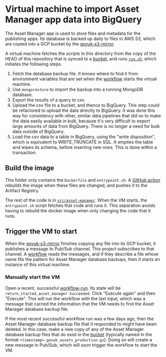 # Virtual machine to import Asset Manager app data into BigQuery

The Asset Manager app is used to store files and metadata for the publishing apps. Its database is backed up daily to files in AWS S3, which are copied into a GCP bucket by the [govuk-s3-mirror][govuk-s3-mirror].

A virtual machine fetches the scripts in this directory from the copy of the HEAD of this repository that is synced to a [bucket][bucket], and runs [`run.sh`][run.sh], which initiates the following steps.

1. Fetch the database backup file. It knows where to find it from environment variables that are set when the [workflow][workflow-terraform] starts the virtual machine.
2. Use `mongorestore` to import the backup into a running MongoDB database.
3. Export the results of a query to csv.
4. Upload the csv file to a bucket, and thence to BigQuery. This step could be refactored to upload the data directly to BigQuery. It was done this way for consistency with other, similar data pipelines that did so to make the data easily available in bulk, because it's very difficult to export large amounts of data from BigQuery. There is no longer a need for bulk data outside of BigQuery.
5. Load the csv data to a table in BigQuery, using the "write disposition", which is equivalent to WRITE_TRUNCATE in SQL. It empties the table and wipes its schema, before inserting new rows. This is done within a transaction.

## Build the image

This folder only contains the `Dockerfile` and `entrypoint.sh`. A [GitHub action][github-action] rebuilds the image when these files are changed, and pushes it to the Artifact Registry.

The rest of the code is in [`src/asset-manager`][src]. When the VM starts, the `entrypoint.sh` script fetches that code and runs it. This separation avoids having to rebuild the docker image when only changing the code that it runs.

## Trigger the VM to start

When the [govuk-s3-mirror][govuk-s3-mirror] finishes copying any file into its GCP bucket, it publishes a message to Pub/Sub channel. This project subscribes to that channel. A [workflow][workflow-terraform] reads the messages, and if they describe a file whose name fits the pattern for Asset Manager database backups, then it starts an instance of this virtual machine.

### Manually start the VM

Open a recent, successful [workflow-run][workflow-runs]. Its state will be `return_started_asset_manager Succeeded`. Click "Execute again" and then "Execute". This will run the workflow with the last input, which was a message that carried the information that the VM needs to find the Asset Manager database backup file.

If the most recent successful workflow run was a few days ago, then the Asset Manager database backup file that it responded to might have been deleted. In this case, make a new copy of any of the Asset Manager database backup files that do exist in the [bucket][bucket] (typically named in the format `<timestamp>-govuk_assets_production.gz`). Doing so will create a new message in Pub/Sub, which will soon trigger the workflow to start the VM.

[govuk-s3-mirror]: https://github.com/alphagov/govuk-s3-mirror
[bucket]: https://console.cloud.google.com/storage/browser/govuk-s3-mirror_govuk-database-backups/shared-documentdb
[workflow-terraform]: ../../terraform/workflows/govuk-database-backups.yaml
[workflow-runs]: https://console.cloud.google.com/workflows/workflow/europe-west2/govuk-database-backups/executions?project=govuk-knowledge-graph&pli=1
[src]: ../../src/asset-manager
[github-action]: ../../.github/workflows/docker-asset-manager.yml
[run.sh]: ../../src/asset-manager/run.sh
